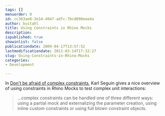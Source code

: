 ```yaml
---
tags: []
menuorder: 0
id: cc363ae8-3e14-4947-adfc-7bcd098eee4a
author: bsstahl
title: Using Constraints in Rhino Mocks
description: 
ispublished: true
showinlist: false
publicationdate: 2009-04-17T13:57:52
lastmodificationdate: 2011-03-14T17:32:27
slug: Using-Constraints-in-Rhino-Mocks
categories:
- Development

---
```


In [Don't be afraid of complex constraints](http://codebetter.com/blogs/karlseguin/archive/2009/04/01/don-t-be-afraid-of-complex-constraints.aspx), Karl Seguin gives a nice overview of using constraints in Rhino Mocks to test complex unit interactions:


> ...complex constraints can be handled one of three different ways: using a partial mock and externalizing the parameter creation, using inline custom constraints or using full blown constraint objects.


